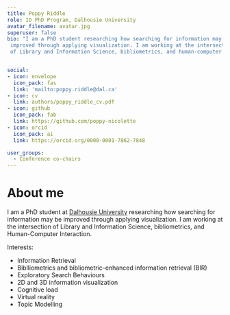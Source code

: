 ```yaml
---
title: Poppy Riddle
role: ID PhD Program, Dalhousie University
avatar_filename: avatar.jpg
superuser: false
bio: "I am a PhD student researching how searching for information may be
 improved through applying visualization. I am working at the intersection
 of Library and Information Science, bibliometrics, and human-computer interaction."


social:
- icon: envelope
  icon_pack: fas
  link: 'mailto:poppy.riddle@dal.ca'
- icon: cv
  link: authors/poppy_riddle_cv.pdf
- icon: github
  icon_pack: fab
  link: https://github.com/poppy-nicolette
- icon: orcid
  icon_pack: ai
  link: https://orcid.org/0000-0001-7862-7848

user_groups:
  - Conference co-chairs
---
```


# About me

I am a PhD student at [Dalhousie University](https://www.dal.ca/faculty/management/school-of-information-management.html)  researching how searching for information may be improved through applying visualization. I am working at the intersection of Library and Information Science, bibliometrics, and Human-Computer Interaction. 

Interests:

- Information Retrieval
- Biblliometrics and bibliometric-enhanced information retrieval (BIR)
- Exploratory Search Behaviours
- 2D and 3D information visualization
- Cognitive load
- Virtual reality
- Topic Modelling
